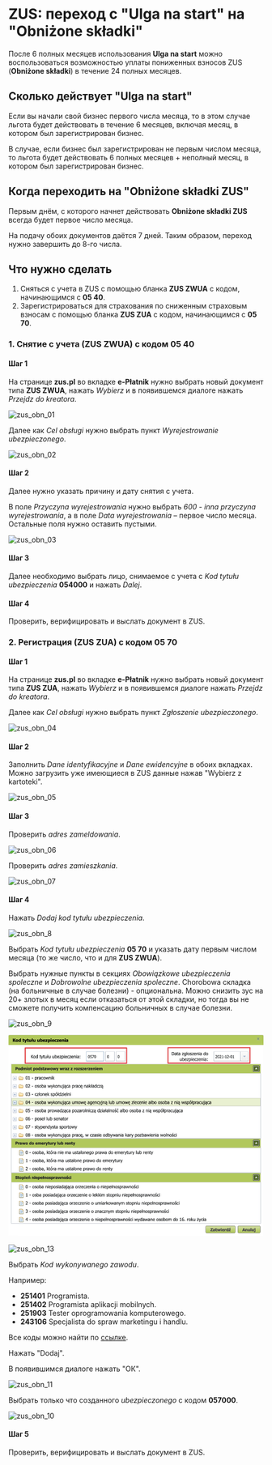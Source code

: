 # ZUS: переход с "Ulga na start" на "Obniżone składki"

После 6 полных месяцев использования **Ulga na start** можно воспользоваться возможностью уплаты пониженных взносов ZUS
(**Obniżone składki**) в течение 24 полных месяцев.

## Сколько действует "Ulga na start"

Если вы начали свой бизнес первого числа месяца, то в этом случае льгота будет действовать в течение 6 месяцев,
включая месяц, в котором был зарегистрирован бизнес.

В случае, если бизнес был зарегистрирован не первым числом месяца,
то льгота будет действовать 6 полных месяцев + неполный месяц, в котором был зарегистрирован бизнес.

## Когда переходить на "Obniżone składki ZUS"

Первым днём, с которого начнет действовать **Obniżone składki ZUS** всегда будет первое число месяца.

На подачу обоих документов даётся 7 дней. Таким образом, переход нужно завершить до 8-го числа.

## Что нужно сделать

1. Сняться с учета в ZUS с помощью бланка **ZUS ZWUA** с кодом, начинающимся с **05 40**.
2. Зарегистрироваться для страхования по сниженным страховым взносам с помощью бланка **ZUS ZUA** с кодом, начинающимся с **05 70**.

### 1. Снятие с учета (ZUS ZWUA) с кодом 05 40

#### Шаг 1

На странице **zus.pl** во вкладке **e-Płatnik** нужно выбрать новый документ типа **ZUS ZWUA**, нажать *Wybierz* и в
появившемся диалоге нажать *Przejdz do kreatora*.

![zus_obn_01][1]

Далее как *Cel obsługi* нужно выбрать пункт *Wyrejestrowanie ubezpieczonego*.

![zus_obn_02][2]

#### Шаг 2

Далее нужно указать причину и дату снятия с учета.

В поле *Przyczyna wyrejestrowania* нужно выбрать *600 - inna przyczyna wyrejestrowania*,
а в поле *Data wyrejestrowania* – первое число месяца. Остальные поля нужно оставить пустыми.

![zus_obn_03][3]

#### Шаг 3

Далее необходимо выбрать лицо, снимаемое с учета с *Kod tytułu ubezpieczenia* **054000** и нажать *Dalej*.

#### Шаг 4

Проверить, верифицировать и выслать документ в ZUS.

### 2. Регистрация (ZUS ZUA) с кодом 05 70

#### Шаг 1

На странице **zus.pl** во вкладке **e-Płatnik** нужно выбрать новый документ типа **ZUS ZUA**, нажать *Wybierz* и в
появившемся диалоге нажать *Przejdz do kreatora*.

Далее как *Cel obsługi* нужно выбрать пункт *Zgłoszenie ubezpieczonego*.

![zus_obn_04][4]

#### Шаг 2

Заполнить *Dane identyfikacyjne* и *Dane ewidencyjne* в обоих вкладках. Можно загрузить уже имеющиеся в ZUS данные нажав
"Wybierz z kartoteki".

![zus_obn_05][5]

#### Шаг 3

Проверить *adres zameldowania*.

![zus_obn_06][6]

Проверить *adres zamieszkania*.

![zus_obn_07][7]

#### Шаг 4

Нажать *Dodaj kod tytułu ubezpieczenia*.

![zus_obn_8][8]

Выбрать *Kod tytułu ubezpieczenia* **05 70** и указать дату первым числом месяца (то же число, что и для **ZUS ZWUA**).

Выбрать нужные пункты в секциях *Obowiązkowe ubezpieczenia spoleczne* и *Dobrowolne ubezpieczenia spoleczne*. Chorobowa складка (на больничные в случае болезни) - опциональна.
Можно снизить зус на 20+ злотых в месяц если отказаться от этой складки, но тогда вы не сможете получить компенсацию больничных в случае болезни.

![zus_obn_9][9]

![zus_obn_12][12]

![zus_obn_13][13]

Выбрать *Kod wykonywanego zawodu*.

Например:

- **251401** Programista.
- **251402** Programista aplikacji mobilnych.
- **251903** Tester oprogramowania komputerowego.
- **243106** Specjalista do spraw marketingu i handlu.

Все коды можно найти по [ссылке][14].

Нажать "Dodaj".

В появившимся диалоге нажать "ОК".

![zus_obn_11][11]

Выбрать только что созданного *ubezpieczonego* c кодом **057000**.

![zus_obn_10][10]

#### Шаг 5

Проверить, верифицировать и выслать документ в ZUS.

[1]: images/zus_obnizone/zus_obnizone_01.png
[2]: images/zus_obnizone/zus_obnizone_02.png
[3]: images/zus_obnizone/zus_obnizone_03.png
[4]: images/zus_obnizone/zus_obnizone_04.png
[5]: images/zus_obnizone/zus_obnizone_05.png
[6]: images/zus_obnizone/zus_obnizone_06.png
[7]: images/zus_obnizone/zus_obnizone_07.png
[8]: images/zus_obnizone/zus_obnizone_08.png
[9]: images/zus_obnizone/zus_obnizone_09.png
[10]: images/zus_obnizone/zus_obnizone_10.png
[11]: images/zus_obnizone/zus_obnizone_11.png
[12]: images/zus_obnizone/zus_obnizone_12.png
[13]: images/zus_obnizone/zus_obnizone_13.png
[14]: https://psz.praca.gov.pl/rynek-pracy/bazy-danych/klasyfikacja-zawodow-i-specjalnosci/wyszukiwarka-opisow-zawodow
